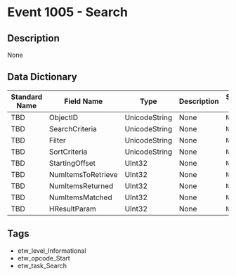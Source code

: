 # Event 1005 - Search

## Description
None

## Data Dictionary
|Standard Name|Field Name|Type|Description|Sample Value|
|---|---|---|---|---|
|TBD|ObjectID|UnicodeString|None|`None`|
|TBD|SearchCriteria|UnicodeString|None|`None`|
|TBD|Filter|UnicodeString|None|`None`|
|TBD|SortCriteria|UnicodeString|None|`None`|
|TBD|StartingOffset|UInt32|None|`None`|
|TBD|NumItemsToRetrieve|UInt32|None|`None`|
|TBD|NumItemsReturned|UInt32|None|`None`|
|TBD|NumItemsMatched|UInt32|None|`None`|
|TBD|HResultParam|UInt32|None|`None`|

## Tags
* etw_level_Informational
* etw_opcode_Start
* etw_task_Search